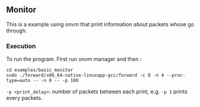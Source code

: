 ## Monitor

This is a example using onvm that print information about packets whose go through.

### Execution
To run the program.
First run onvm manager and then :
```
cd examples/basic_monitor
sudo ./forward/x86_64-native-linuxapp-gcc/forward -c 8 -n 4 --proc-type=auto -- -n 0 -- -p 100
```
`-p <print_delay>`: number of packets between each print, e.g. `-p 1` prints every packets.
